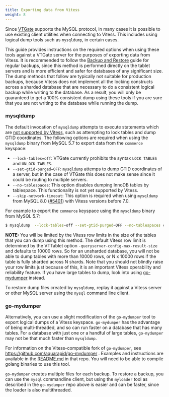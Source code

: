 ```yaml
---
title: Exporting data from Vitess
weight: 8
---
```


Since [VTGate](../../../concepts/vtgate/) supports the MySQL protocol, in many
cases it is possible to use existing client utilities when connecting to
Vitess. This includes using logical dump tools such as `mysqldump`, in
certain cases.

This guide provides instructions on the required options when using these tools
against a VTGate server for the purposes of exporting data from Vitess. It is
recommended to follow the [Backup and Restore](../operating-vitess/backup-and-restore/) guide
for regular backups, since this method is performed directly on the tablet
servers and is more efficient and safer for databases of any significant size.
The dump methods that follow are typically not suitable for production backups,
because Vitess does not implement all the locking constructs across a sharded
database that are necessary to do a consistent logical backup while writing
to the database.  As a result, you will only be guaranteed to get a 100%
consistent dump using these tools if you are sure that you are not writing
to the database while running the dump.

### mysqldump

The default invocation of `mysqldump` attempts to execute statements which are [not supported by Vitess](../../../reference/mysql-compatibility/), such as attempting to lock tables and dump GTID coordinates. The following options are required when using the `mysqldump` binary from MySQL 5.7 to export data from the `commerce` keyspace:

* `--lock-tables=off`: VTGate currently prohibits the syntax `LOCK TABLES` and `UNLOCK TABLES`.
* `--set-gtid-purged=OFF`: `mysqldump` attemps to dump GTID coordinates of a server, but in the case of VTGate this does not make sense since it could be routing to multiple servers.
* `--no-tablespaces`: This option disables dumping InnoDB tables by tablespace. This functionality is not yet supported by Vitess.
* `--skip-network-timeout`: This option is required when using `mysqldump` from MySQL 8.0 ([#5401](https://github.com/vitessio/vitess/issues/5401)) with Vitess versions before 7.0.

For example to export the `commerce` keyspace using the `mysqldump` binary from MySQL 5.7:

```sh
$ mysqldump  --lock-tables=off --set-gtid-purged=OFF --no-tablespaces commerce > commerce.sql
```

**NOTE:** You will be limited by the Vitess row limits in the size of the
tables that you can dump using this method.  The default Vitess row limit is
determined by the VTTablet option `-queryserver-config-max-result-size`
and defaults to 10000 rows.  So for an unsharded database, you will not be
able to dump tables with more than 10000 rows, or N x 10000 rows if the table
is fully sharded across N shards.  Note that you should not blindly raise your
row limits just because of this, it is an important Vitess operability
and reliability feature.  If you have large tables to dump, look into using
[go-mydumper](#go-mydumper) instead.

To restore dump files created by `mysqldump`, replay it against a Vitess
server or other MySQL server using the `mysql` command line client.

### go-mydumper

Alternatively, you can use a slight modification of the `go-mydumper` tool
to export logical dumps of a Vitess keyspace. `go-mydumper` has the
advantage of being multi-threaded, and so can run faster on a database
that has many tables.  For a database with just one or a handful of large
tables, `go-mydumper` may not be that much faster than `mysqldump`.

For information on the Vitess-compatible fork of `go-mydumper`, see
https://github.com/aquarapid/go-mydumper . Examples and instructions
are available in the [README.md](https://github.com/aquarapid/go-mydumper/blob/jacques_vitess/README.md)
in that repo.  You will need to be able to compile golang binaries
to use this tool.

`go-mydumper` creates multiple files for each backup.  To restore a
backup, you can use the `mysql` commandline client, but using the
`myloader` tool as described in the `go-mydumper` repo above is easier
and can be faster, since the loader is also multithreaded.
